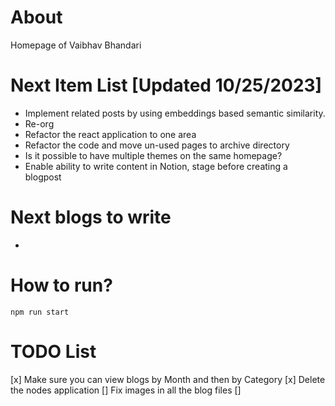 # About
Homepage of Vaibhav Bhandari

# Next Item List [Updated 10/25/2023]
* Implement related posts by using embeddings based semantic similarity.
* Re-org
* Refactor the react application to one area
* Refactor the code and move un-used pages to archive directory
* Is it possible to have multiple themes on the same homepage?
* Enable ability to write content in Notion, stage before creating a blogpost


# Next blogs to write
* 

# How to run?
```
npm run start
```

# TODO List
[x] Make sure you can view blogs by Month and then by Category
[x] Delete the nodes application
[] Fix images in all the blog files
[]